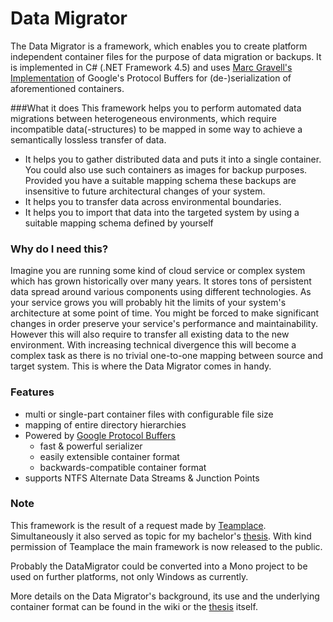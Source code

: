 # Data Migrator

The Data Migrator is a framework, which enables you to create platform independent container files for the purpose of data migration or backups. It is implemented in C# (.NET Framework 4.5) and uses [Marc Gravell's Implementation](https://github.com/mgravell/protobuf-net) of Google's Protocol Buffers for (de-)serialization of aforementioned containers.


###What it does
This framework helps you to perform automated data migrations between heterogeneous environments, which require incompatible data(-structures) to be mapped in some way to achieve a semantically lossless transfer of data.

* It helps you to gather distributed data and puts it into a single container. You could also use such containers as images for backup purposes. Provided you have a suitable mapping schema these backups are insensitive to future architectural changes of your system.
* It helps you to transfer data across environmental boundaries.
* It helps you to import that data into the targeted system by using a suitable mapping schema defined by yourself


### Why do I need this?
Imagine you are running some kind of cloud service or complex system which has grown historically over many years. It stores tons of persistent data spread around various components using different technologies.
As your service grows you will probably hit the limits of your system's architecture at some point of time. You might be forced to make significant changes in order preserve your service's performance and maintainability. However this will also require to transfer all existing data to the new environment. With increasing technical divergence this will become a complex task as there is no trivial one-to-one mapping between source and target system. This is where the Data Migrator comes in handy.


### Features
* multi or single-part container files with configurable file size
* mapping of entire directory hierarchies
* Powered by [Google Protocol Buffers](https://developers.google.com/protocol-buffers/)
	* fast & powerful serializer 
	* easily extensible container format
	* backwards-compatible container format
* supports NTFS Alternate Data Streams & Junction Points


### Note
This framework is the result of a request made by [Teamplace](https://www.teamplace.net/en/). Simultaneously it also served as topic for my bachelor's [thesis](https://drive.google.com/open?id=0B_-vg-Ca4cDReUQ5LTZvWk0zemc). With kind permission of Teamplace the main framework is now released to the public. 

Probably the DataMigrator could be converted into a Mono project to be used on further platforms, not only Windows as currently.

More details on the Data Migrator's background, its use and the underlying container format can be found in the wiki or the [thesis](https://drive.google.com/open?id=0B_-vg-Ca4cDReUQ5LTZvWk0zemc) itself.